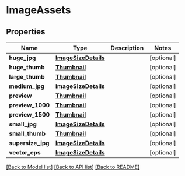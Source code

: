 # ImageAssets

## Properties
Name | Type | Description | Notes
------------ | ------------- | ------------- | -------------
**huge_jpg** | [**ImageSizeDetails**](ImageSizeDetails.md) |  | [optional] 
**huge_thumb** | [**Thumbnail**](Thumbnail.md) |  | [optional] 
**large_thumb** | [**Thumbnail**](Thumbnail.md) |  | [optional] 
**medium_jpg** | [**ImageSizeDetails**](ImageSizeDetails.md) |  | [optional] 
**preview** | [**Thumbnail**](Thumbnail.md) |  | [optional] 
**preview_1000** | [**Thumbnail**](Thumbnail.md) |  | [optional] 
**preview_1500** | [**Thumbnail**](Thumbnail.md) |  | [optional] 
**small_jpg** | [**ImageSizeDetails**](ImageSizeDetails.md) |  | [optional] 
**small_thumb** | [**Thumbnail**](Thumbnail.md) |  | [optional] 
**supersize_jpg** | [**ImageSizeDetails**](ImageSizeDetails.md) |  | [optional] 
**vector_eps** | [**ImageSizeDetails**](ImageSizeDetails.md) |  | [optional] 

[[Back to Model list]](../README.md#documentation-for-models) [[Back to API list]](../README.md#documentation-for-api-endpoints) [[Back to README]](../README.md)

